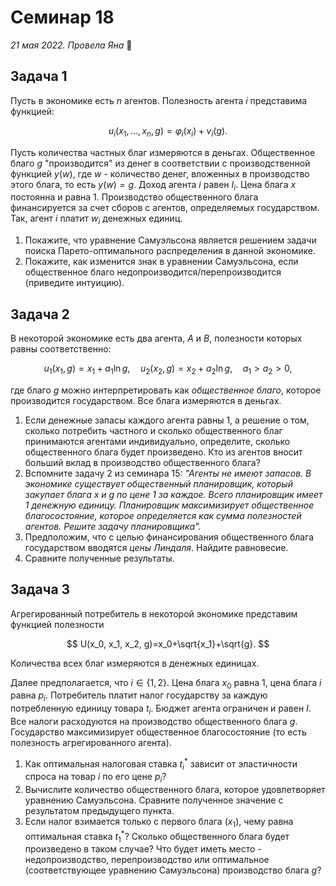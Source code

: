 # Семинар 18

*21 мая 2022. Провела Яна* 🐸

## Задача 1

Пусть в экономике есть $n$ агентов. Полезность агента $i$ представима функцией:

$$
u_i(x_1, \ldots, x_n, g)=\varphi_i (x_i) + v_i(g).
$$

Пусть количества частных благ измеряются в деньгах. Общественное благо $g$ "производится" из денег в соответствии с производственной функцией $y(w)$, где $w$ - количество денег, вложенных в производство этого блага, то есть $y(w)=g$. Доход агента $i$ равен $I_i$. Цена блага $x$ постоянна и равна 1. Производство общественного блага финансируется за счет сборов с агентов, определяемых государством. Так, агент $i$ платит $w_i$ денежных единиц.

1. Покажите, что уравнение Самуэльсона является решением задачи поиска Парето-оптимального распределения в данной экономике.
2. Покажите, как изменится знак в уравнении Самуэльсона, если общественное благо недопроизводится/перепроизводится (приведите интуицию).

## Задача 2

В некоторой экономике есть два агента, $A$ и $B$, полезности которых равны соответственно:

$$
u_1(x_1, g) = x_1 + a_1 \ln g, \quad u_2(x_2, g) = x_2 + a_2 \ln g, \quad a_1>a_2>0,
$$

где благо $g$ можно интерпретировать как *общественное благо*, которое производится государством. Все блага измеряются в деньгах.

1. Если денежные запасы каждого агента равны 1, а решение о том, сколько потребить частного и сколько общественного благ принимаются агентами индивидуально, определите, сколько общественного блага будет произведено. Кто из агентов вносит больший вклад в производство общественного блага?
2. Вспомните задачу 2 из семинара 15: *"Агенты не имеют запасов. В экономике существует общественный планировщик, который закупает блага $x$ и $g$ по цене 1 за каждое. Всего планировщик имеет 1 денежную единицу. Планировщик максимизирует общественное благосостояние, которое определяется как сумма полезностей агентов. Решите задачу планировщика".* 
3. Предположим, что с целью финансирования общественного блага государством вводятся *цены Линдаля*. Найдите равновесие.
4. Сравните полученные результаты.

## Задача 3

Агрегированный потребитель в некоторой экономике представим функцией полезности

$$
U(x_0, x_1, x_2, g)=x_0+\sqrt{x_1}+\sqrt{g}.
$$

Количества всех благ измеряются в денежных единицах.

Далее предполагается, что $i\in \{1, 2\}$. Цена блага $x_0$ равна 1, цена блага $i$ равна $p_i$. Потребитель платит налог государству за каждую потребленную единицу товара $t_i$. Бюджет агента ограничен и равен $I$. Все налоги расходуются на производство общественного блага $g$. Государство максимизирует общественное благосостояние (то есть полезность агрегированного агента).

1. Как оптимальная налоговая ставка $t_i^*$ зависит от эластичности спроса на товар $i$ по его цене $p_i$?
2. Вычислите количество общественного блага, которое удовлетворяет уравнению Самуэльсона. Сравните полученное значение с результатом предыдущего пункта.
3. Если налог взимается только с первого блага ($x_1$), чему равна оптимальная ставка $t_1^*$? Сколько общественного блага будет произведено в таком случае? Что будет иметь место - недопроизводство, перепроизводство или оптимальное (соответствующее уравнению Самуэльсона) производство блага $g$?